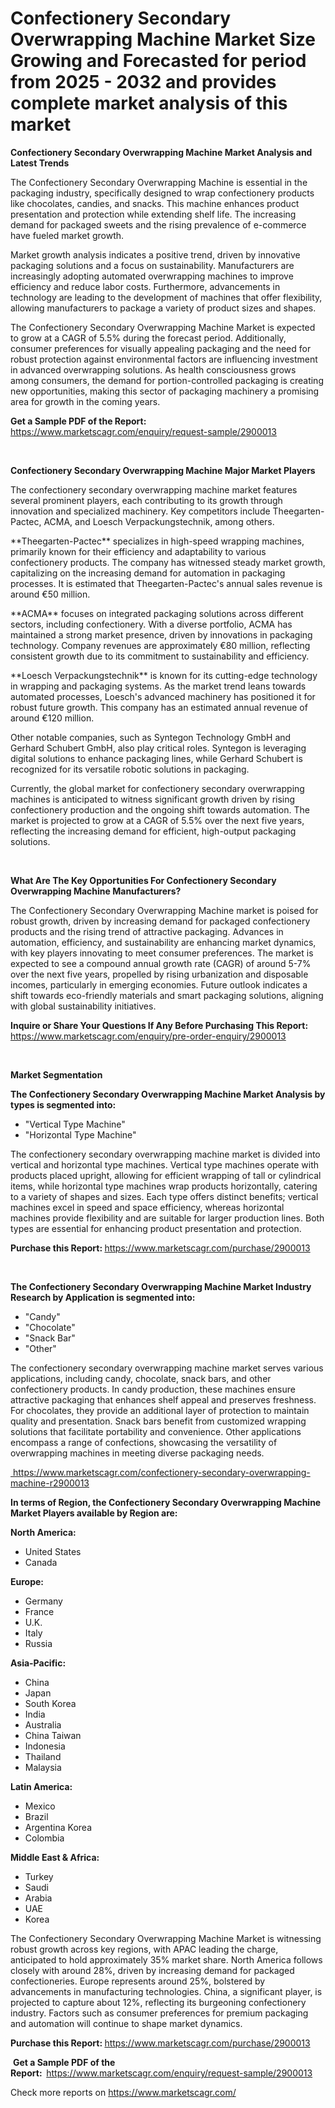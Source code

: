 <p><h1>Confectionery Secondary Overwrapping Machine Market Size Growing and Forecasted for period from 2025 - 2032 and provides complete market analysis of this market</h1></p><p><strong>Confectionery Secondary Overwrapping Machine Market Analysis and Latest Trends</strong></p>
<p><p>The Confectionery Secondary Overwrapping Machine is essential in the packaging industry, specifically designed to wrap confectionery products like chocolates, candies, and snacks. This machine enhances product presentation and protection while extending shelf life. The increasing demand for packaged sweets and the rising prevalence of e-commerce have fueled market growth. </p><p>Market growth analysis indicates a positive trend, driven by innovative packaging solutions and a focus on sustainability. Manufacturers are increasingly adopting automated overwrapping machines to improve efficiency and reduce labor costs. Furthermore, advancements in technology are leading to the development of machines that offer flexibility, allowing manufacturers to package a variety of product sizes and shapes. </p><p>The Confectionery Secondary Overwrapping Machine Market is expected to grow at a CAGR of 5.5% during the forecast period. Additionally, consumer preferences for visually appealing packaging and the need for robust protection against environmental factors are influencing investment in advanced overwrapping solutions. As health consciousness grows among consumers, the demand for portion-controlled packaging is creating new opportunities, making this sector of packaging machinery a promising area for growth in the coming years.</p></p>
<p><strong>Get a Sample PDF of the Report:&nbsp;</strong> <a href="https://www.marketscagr.com/enquiry/request-sample/2900013?utm_campaign=2946&utm_medium=2&utm_source=Github&utm_content=ia&utm_term=16032025&utm_id=confectionery-secondary-overwrapping-machine">https://www.marketscagr.com/enquiry/request-sample/2900013</a></p>
<p>&nbsp;</p>
<p><strong>Confectionery Secondary Overwrapping Machine Major Market Players</strong></p>
<p><p>The confectionery secondary overwrapping machine market features several prominent players, each contributing to its growth through innovation and specialized machinery. Key competitors include Theegarten-Pactec, ACMA, and Loesch Verpackungstechnik, among others.</p><p>**Theegarten-Pactec** specializes in high-speed wrapping machines, primarily known for their efficiency and adaptability to various confectionery products. The company has witnessed steady market growth, capitalizing on the increasing demand for automation in packaging processes. It is estimated that Theegarten-Pactec's annual sales revenue is around €50 million.</p><p>**ACMA** focuses on integrated packaging solutions across different sectors, including confectionery. With a diverse portfolio, ACMA has maintained a strong market presence, driven by innovations in packaging technology. Company revenues are approximately €80 million, reflecting consistent growth due to its commitment to sustainability and efficiency.</p><p>**Loesch Verpackungstechnik** is known for its cutting-edge technology in wrapping and packaging systems. As the market trend leans towards automated processes, Loesch's advanced machinery has positioned it for robust future growth. This company has an estimated annual revenue of around €120 million.</p><p>Other notable companies, such as Syntegon Technology GmbH and Gerhard Schubert GmbH, also play critical roles. Syntegon is leveraging digital solutions to enhance packaging lines, while Gerhard Schubert is recognized for its versatile robotic solutions in packaging.</p><p>Currently, the global market for confectionery secondary overwrapping machines is anticipated to witness significant growth driven by rising confectionery production and the ongoing shift towards automation. The market is projected to grow at a CAGR of 5.5% over the next five years, reflecting the increasing demand for efficient, high-output packaging solutions.</p></p>
<p>&nbsp;</p>
<p><strong>What Are The Key Opportunities For Confectionery Secondary Overwrapping Machine Manufacturers?</strong></p>
<p><p>The Confectionery Secondary Overwrapping Machine market is poised for robust growth, driven by increasing demand for packaged confectionery products and the rising trend of attractive packaging. Advances in automation, efficiency, and sustainability are enhancing market dynamics, with key players innovating to meet consumer preferences. The market is expected to see a compound annual growth rate (CAGR) of around 5-7% over the next five years, propelled by rising urbanization and disposable incomes, particularly in emerging economies. Future outlook indicates a shift towards eco-friendly materials and smart packaging solutions, aligning with global sustainability initiatives.</p></p>
<p><strong>Inquire or Share Your Questions If Any Before Purchasing This Report:</strong> <a href="https://www.marketscagr.com/enquiry/pre-order-enquiry/2900013?utm_campaign=2946&utm_medium=2&utm_source=Github&utm_content=ia&utm_term=16032025&utm_id=confectionery-secondary-overwrapping-machine">https://www.marketscagr.com/enquiry/pre-order-enquiry/2900013</a></p>
<p>&nbsp;</p>
<p><strong>Market Segmentation</strong></p>
<p><strong>The Confectionery Secondary Overwrapping Machine Market Analysis by types is segmented into:</strong></p>
<p><ul><li>"Vertical Type Machine"</li><li>"Horizontal Type Machine"</li></ul></p>
<p><p>The confectionery secondary overwrapping machine market is divided into vertical and horizontal type machines. Vertical type machines operate with products placed upright, allowing for efficient wrapping of tall or cylindrical items, while horizontal type machines wrap products horizontally, catering to a variety of shapes and sizes. Each type offers distinct benefits; vertical machines excel in speed and space efficiency, whereas horizontal machines provide flexibility and are suitable for larger production lines. Both types are essential for enhancing product presentation and protection.</p></p>
<p><strong>Purchase this Report:&nbsp;</strong><a href="https://www.marketscagr.com/purchase/2900013?utm_campaign=2946&utm_medium=2&utm_source=Github&utm_content=ia&utm_term=16032025&utm_id=confectionery-secondary-overwrapping-machine">https://www.marketscagr.com/purchase/2900013</a></p>
<p>&nbsp;</p>
<p><strong>The Confectionery Secondary Overwrapping Machine Market Industry Research by Application is segmented into:</strong></p>
<p><ul><li>"Candy"</li><li>"Chocolate"</li><li>"Snack Bar"</li><li>"Other"</li></ul></p>
<p><p>The confectionery secondary overwrapping machine market serves various applications, including candy, chocolate, snack bars, and other confectionery products. In candy production, these machines ensure attractive packaging that enhances shelf appeal and preserves freshness. For chocolates, they provide an additional layer of protection to maintain quality and presentation. Snack bars benefit from customized wrapping solutions that facilitate portability and convenience. Other applications encompass a range of confections, showcasing the versatility of overwrapping machines in meeting diverse packaging needs.</p></p>
<p><a href="https://www.marketscagr.com/confectionery-secondary-overwrapping-machine-r2900013?utm_campaign=2946&utm_medium=2&utm_source=Github&utm_content=ia&utm_term=16032025&utm_id=confectionery-secondary-overwrapping-machine">&nbsp;https://www.marketscagr.com/confectionery-secondary-overwrapping-machine-r2900013</a></p>
<p><strong>In terms of Region, the Confectionery Secondary Overwrapping Machine Market Players available by Region are:</strong></p>
<p>
    <p> <strong> North America: </strong>
        <ul>
            <li>United States</li>
            <li>Canada</li>
        </ul>
        </p> 
    <p> <strong> Europe: </strong>
        <ul>
            <li>Germany</li>
            <li>France</li>
            <li>U.K.</li>
            <li>Italy</li>
            <li>Russia</li>
        </ul>
        </p> 
    <p> <strong> Asia-Pacific: </strong>
        <ul>
            <li>China</li>
            <li>Japan</li>
            <li>South Korea</li>
            <li>India</li>
            <li>Australia</li>
            <li>China Taiwan</li>
            <li>Indonesia</li>
            <li>Thailand</li>
            <li>Malaysia</li>
        </ul>
        </p> 
    <p> <strong> Latin America: </strong>
        <ul>
            <li>Mexico</li>
            <li>Brazil</li>
            <li>Argentina Korea</li>
            <li>Colombia</li>
        </ul>
        </p> 
    <p> <strong> Middle East & Africa: </strong>
        <ul>
            <li>Turkey</li>
            <li>Saudi</li>
            <li>Arabia</li>
            <li>UAE</li>
            <li>Korea</li>
        </ul>
    </p>
    </p>
<p><p>The Confectionery Secondary Overwrapping Machine Market is witnessing robust growth across key regions, with APAC leading the charge, anticipated to hold approximately 35% market share. North America follows closely with around 28%, driven by increasing demand for packaged confectioneries. Europe represents around 25%, bolstered by advancements in manufacturing technologies. China, a significant player, is projected to capture about 12%, reflecting its burgeoning confectionery industry. Factors such as consumer preferences for premium packaging and automation will continue to shape market dynamics.</p></p>
<p><strong>Purchase this Report: </strong><a href="https://www.marketscagr.com/purchase/2900013?utm_campaign=2946&utm_medium=2&utm_source=Github&utm_content=ia&utm_term=16032025&utm_id=confectionery-secondary-overwrapping-machine">https://www.marketscagr.com/purchase/2900013</a></p>
<p>&nbsp;<strong>Get a Sample PDF of the Report:&nbsp;&nbsp;</strong><a href="https://www.marketscagr.com/enquiry/request-sample/2900013?utm_campaign=2946&utm_medium=2&utm_source=Github&utm_content=ia&utm_term=16032025&utm_id=confectionery-secondary-overwrapping-machine">https://www.marketscagr.com/enquiry/request-sample/2900013</a></p>
<p><strong></strong></p>
<p>Check more reports on <a href="https://www.marketscagr.com/?utm_campaign=2946&utm_medium=2&utm_source=Github&utm_content=ia&utm_term=16032025&utm_id=confectionery-secondary-overwrapping-machine">https://www.marketscagr.com/</a></p>